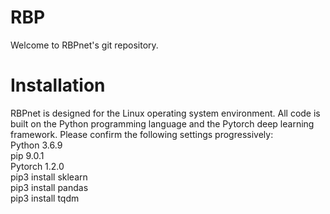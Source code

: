 # RBP

Welcome to RBPnet's git repository.

# Installation
RBPnet is designed for the Linux operating system environment. All code is built on the Python programming language and the Pytorch deep learning framework. Please confirm the following settings progressively: <br>
Python 3.6.9  <br>
pip 9.0.1 <br>
Pytorch 1.2.0 <br>
pip3 install sklearn <br>
pip3 install pandas <br>
pip3 install tqdm <br>
